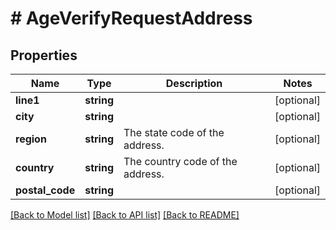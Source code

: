 # # AgeVerifyRequestAddress

## Properties

Name | Type | Description | Notes
------------ | ------------- | ------------- | -------------
**line1** | **string** |  | [optional]
**city** | **string** |  | [optional]
**region** | **string** | The state code of the address. | [optional]
**country** | **string** | The country code of the address. | [optional]
**postal_code** | **string** |  | [optional]

[[Back to Model list]](../../README.md#models) [[Back to API list]](../../README.md#endpoints) [[Back to README]](../../README.md)
